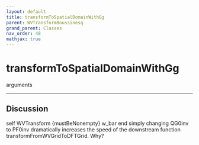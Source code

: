 ```yaml
---
layout: default
title: transformToSpatialDomainWithGg
parent: WVTransformBoussinesq
grand_parent: Classes
nav_order: 48
mathjax: true
---
```


#  transformToSpatialDomainWithGg

arguments


---

## Discussion
self WVTransform {mustBeNonempty}
      w_bar
  end
  simply changing QG0inv to PF0inv dramatically increases the
  speed of the downstream function transformFromWVGridToDFTGrid.
  Why?

